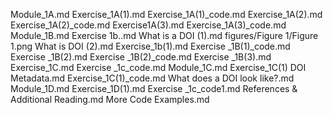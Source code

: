 Module_1A.md
Exercise_1A(1).md
Exercise_1A(1)_code.md
Exercise_1A(2).md
Exercise_1A(2)_code.md
Exercise1A(3).md
Exercise_1A(3)_code.md
Module_1B.md
Exercise 1b..md
What is a DOI (1).md
figures/Figure 1/Figure 1.png
What is DOI (2).md
Exercise_1b(1).md
Exercise _1B(1)_code.md
Exercise _1B(2).md
Exercise _1B(2)_code.md
Exercise _1B(3).md
Exercise_1C.md
Exercise _1c_code.md
Module_1C.md
Exercise_1C(1) DOI Metadata.md
Exercise_1C(1)_code.md
 What does a DOI look like?.md
Module_1D.md
Exercise_1D(1).md
Exercise _1c_code1.md
References & Additional Reading.md
More Code Examples.md
